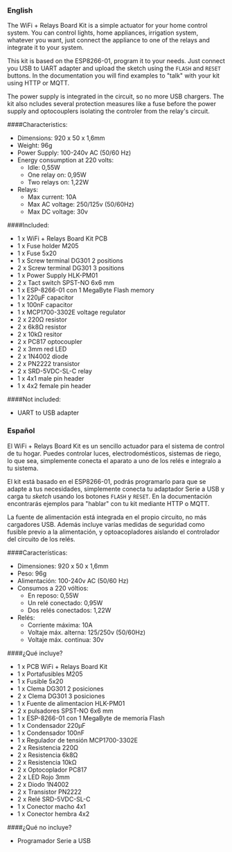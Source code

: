 ### English

The WiFi + Relays Board Kit is a simple actuator for your home control system. You can control lights, home appliances, irrigation system, whatever you want, just connect the appliance to one of the relays and integrate it to your system.

This kit is based on the ESP8266-01, program it to your needs. Just connect you USB to UART adapter and upload the sketch using the ```FLASH``` and ```RESET``` buttons. In the documentation you will find examples to "talk" with your kit using HTTP or MQTT.

The power supply is integrated in the circuit, so no more USB chargers. The kit also ncludes several protection measures like a fuse before the power supply and optocouplers isolating the controler from the relay's circuit.

####Characteristics:

- Dimensions: 920 x 50 x 1,6mm
- Weight: 96g
- Power Supply: 100-240v AC (50/60 Hz)
- Energy consumption at 220 volts:
	- Idle: 0,55W
	- One relay on: 0,95W
	- Two relays on: 1,22W
- Relays:
	- Max current: 10A
	- Max AC voltage: 250/125v (50/60Hz)
	- Max DC voltage: 30v
	

####Included:

- 1 x WiFi + Relays Board Kit PCB
- 1 x Fuse holder M205
- 1 x Fuse 5x20
- 1 x Screw terminal DG301 2 positions
- 2 x Screw terminal DG301 3 positions
- 1 x Power Supply HLK-PM01
- 2 x Tact switch SPST-NO 6x6 mm
- 1 x ESP-8266-01 con 1 MegaByte Flash memory
- 1 x 220μF capacitor
- 1 x 100nF capacitor
- 1 x MCP1700-3302E voltage regulator
- 2 x 220Ω resistor
- 2 x 6k8Ω resistor
- 2 x 10kΩ resitor
- 2 x PC817 optocoupler
- 2 x 3mm red LED
- 2 x 1N4002 diode
- 2 x PN2222 transistor
- 2 x SRD-5VDC-SL-C relay
- 1 x 4x1 male pin header
- 1 x 4x2 female pin header

####Not included:

- UART to USB adapter



### Español

El WiFi + Relays Board Kit es un sencillo actuador para el sistema de control de tu hogar. Puedes controlar luces, electrodomésticos, sistemas de riego, lo que sea, simplemente conecta el aparato a uno de los relés e integralo a tu sistema.

El kit está basado en el ESP8266-01, podrás programarlo para que se adapte a tus necesidades, simplemente conecta tu adaptador Serie a USB y carga tu *sketch* usando los botones ```FLASH``` y ```RESET```. En la documentación encontrarás ejemplos para "hablar" con tu kit mediante HTTP o MQTT.

La fuente de alimentación está integrada en el propio circuito, no más cargadores USB. Además incluye varías medidas de seguridad como fusible previo a la alimentación, y optoacopladores aislando el controlador del circuito de los relés.

####Características:

- Dimensiones: 920 x 50 x 1,6mm
- Peso: 96g
- Alimentación: 100-240v AC (50/60 Hz)
- Consumos a 220 vóltios:
	- En reposo: 0,55W
	- Un relé conectado: 0,95W
	- Dos relés conectados: 1,22W
- Relés:
	- Corriente máxima: 10A
	- Voltaje máx. alterna: 125/250v (50/60Hz)
	- Voltaje máx. continua: 30v
	

####¿Qué incluye?

- 1 x PCB WiFi + Relays Board Kit
- 1 x Portafusibles M205
- 1 x Fusible 5x20
- 1 x Clema DG301 2 posiciones
- 2 x Clema DG301 3 posiciones
- 1 x Fuente de alimentacion HLK-PM01
- 2 x pulsadores SPST-NO 6x6 mm
- 1 x ESP-8266-01 con 1 MegaByte de memoría Flash
- 1 x Condensador 220μF
- 1 x Condensador 100nF
- 1 x Regulador de tensión MCP1700-3302E
- 2 x Resistencia 220Ω
- 2 x Resistencia 6k8Ω
- 2 x Resistencia 10kΩ
- 2 x Optocoplador PC817
- 2 x LED Rojo 3mm
- 2 x Diodo 1N4002
- 2 x Transistor PN2222
- 2 x Relé SRD-5VDC-SL-C
- 1 x Conector macho 4x1
- 1 x Conector hembra 4x2

####¿Qué no incluye?

- Programador Serie a USB


